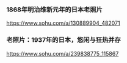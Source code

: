 ### 1868年明治维新元年的日本老照片
https://www.sohu.com/a/130889904_482071

### 老照片：1937年的日本，悠闲与狂热并存
https://www.sohu.com/a/239838775_115867
